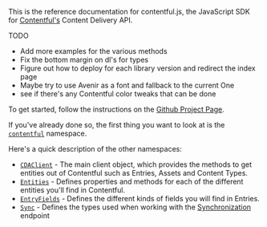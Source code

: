 This is the reference documentation for contentful.js, the JavaScript SDK for [Contentful's](https://www.contentful.com) Content Delivery API.

TODO
* Add more examples for the various methods
* Fix the bottom margin on dl's for types
* Figure out how to deploy for each library version and redirect the index page
* Maybe try to use Avenir as a font and fallback to the current One
* see if there's any Contentful color tweaks that can be done

To get started, follow the instructions on the [Github Project Page](https://github.com/contentful/contentful.js).

If you've already done so, the first thing you want to look at is the [`contentful`](./contentful.html) namespace.

Here's a quick description of the other namespaces:
* [`CDAClient`](./CDAClient.html) - The main client object, which provides the methods to get entities out of Contentful such as Entries, Assets and Content Types.
* [`Entities`](./Entities.html) - Defines properties and methods for each of the different entities you'll find in Contentful.
* [`EntryFields`](./EntryFields.html) - Defines the different kinds of fields you will find in Entries.
* [`Sync`](./Sync.html) - Defines the types used when working with the [Synchronization](https://www.contentful.com/developers/docs/concepts/sync/) endpoint
